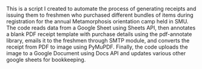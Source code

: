 This is a script I created to automate the process of generating receipts and issuing them to freshmen who purchased different bundles of items during registration for the annual Metamorphosis orientation camp held in SMU. The code reads data from a Google Sheet using Sheets API, then annotates a blank PDF receipt template with purchase details using the pdf-annotate library, emails it to the freshmen through SMTP module, and converts the receipt from PDF to image using PyMuPDF. Finally, the code uploads the image to a Google Document using Docs API and updates various other google sheets for bookkeeping.
